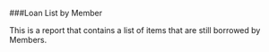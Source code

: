 ###Loan List by Member

This is a report that contains a list of items that are still borrowed by Members.
